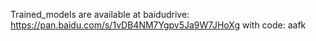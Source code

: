 Trained_models are available at baidudrive: https://pan.baidu.com/s/1vDB4NM7Ygpv5Ja9W7JHoXg  with code: aafk
